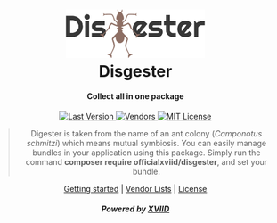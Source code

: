 <h1 align="center">
  <a href="https://github.com/officialxviid/disgester">
    <img src="https://raw.githubusercontent.com/officialxviid/officialxviid/main/assets/disgester/logo-full.png" width="250"/>
  </a>
  <br>
  Disgester
</h1>

<h4 align="center">Collect all in one package</h4>

<p align="center">
  <a href="https://github.com/officialxviid/disgester/releases" rel="nofollow">
    <img src="https://img.shields.io/badge/version-1.0.3-brightgreen" alt="Last Version" data-canonical-src="https://img.shields.io/badge/version-1.0.3-brightgreen" style="max-width:100%;">
  </a>
  <a href="https://github.com/officialxviid/disgester/wiki/Vendors" rel="nofollow">
    <img src="https://img.shields.io/badge/vendors-79-orange" alt="Vendors" data-canonical-src="https://img.shields.io/badge/vendors-79-orange" style="max-width:100%;">
  </a>
  <a href="https://github.com/officialxviid/disgester/blob/master/LICENSE" rel="nofollow">
    <img src="https://img.shields.io/badge/license-MIT-blue" alt="MIT License" data-canonical-src="https://img.shields.io/badge/license-MIT-blue" style="max-width:100%;">
    </a>
</p>

<blockquote align="center">
Digester is taken from the name of an ant colony (<i>Camponotus schmitzi</i>) which means mutual symbiosis.
You can easily manage bundles in your application using this package. Simply run the command <b>composer require officialxviid/disgester</b>, and set your bundle.
</blockquote>

<p align="center">
  <a href="https://github.com/officialxviid/disgester/wiki/Getting-Started">Getting started</a>&nbsp;|&nbsp;<a href="https://github.com/officialxviid/disgester/wiki/Vendors">Vendor Lists</a>&nbsp;|&nbsp;<a href="https://github.com/officialxviid/disgester/blob/master/LICENSE">License</a>
</p>

<h5 align="center">Powered by <a href="https://xviid.net" target="_blank">XVIID</a></h5>
